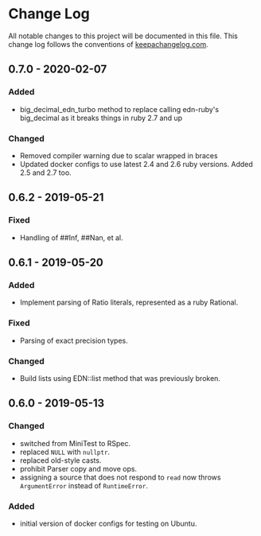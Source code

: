 # Change Log
All notable changes to this project will be documented in this file. This change log follows the conventions of [keepachangelog.com](http://keepachangelog.com/).

## 0.7.0 - 2020-02-07
### Added
- big_decimal_edn_turbo method to replace calling edn-ruby's
  big_decimal as it breaks things in ruby 2.7 and up

### Changed
- Removed compiler warning due to scalar wrapped in braces
- Updated docker configs to use latest 2.4 and 2.6 ruby
  versions. Added 2.5 and 2.7 too.

## 0.6.2 - 2019-05-21
### Fixed
- Handling of ##Inf, ##Nan, et al.

## 0.6.1 - 2019-05-20
### Added
- Implement parsing of Ratio literals, represented as a ruby Rational.

### Fixed
- Parsing of exact precision types.

### Changed
- Build lists using EDN::list method that was previously broken.


## 0.6.0 - 2019-05-13
### Changed
- switched from MiniTest to RSpec.
- replaced `NULL` with `nullptr`.
- replaced old-style casts.
- prohibit Parser copy and move ops.
- assigning a source that does not respond to `read` now throws
  `ArgumentError` instead of `RuntimeError`.

### Added
- initial version of docker configs for testing on Ubuntu.

